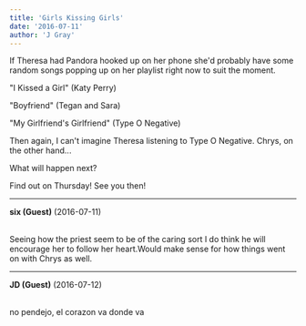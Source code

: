 ```yaml
---
title: 'Girls Kissing Girls'
date: '2016-07-11'
author: 'J Gray'
---
```


<p>If Theresa had Pandora hooked up on her phone she'd probably have some random songs popping up on her playlist right now to suit the moment.</p><p>"I Kissed a Girl" (Katy Perry)</p><p>"Boyfriend" (Tegan and Sara)</p><p>"My Girlfriend's Girlfriend" (Type O Negative)</p><p>Then again, I can't imagine Theresa listening to Type O Negative. Chrys, on the other hand...</p><p>What will happen next?</p><p>Find out on Thursday! See you then!</p>

---
**six (Guest)** (2016-07-11)

<br>Seeing how the priest seem to be of the caring sort I do think he will encourage her to follow her heart.Would make sense for how things went on with Chrys as well.

---
**JD (Guest)** (2016-07-12)

<br> no pendejo, el corazon va donde va<br>

